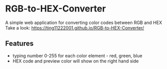 # RGB-to-HEX-Converter
A simple web application for converting color codes between RGB and HEX 
Take a look: https://ting11222001.github.io/RGB-to-HEX-Converter/

## Features
- typing number 0-255 for each color element - red, green, blue
- HEX code and preview color will show on the right hand side


